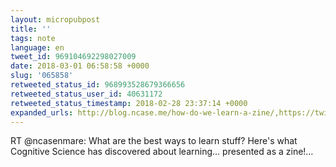 ```yaml
---
layout: micropubpost
title: ''
tags: note
language: en
tweet_id: 969104692298027009
date: 2018-03-01 06:58:58 +0000
slug: '065858'
retweeted_status_id: 968993528679366656
retweeted_status_user_id: 40631172
retweeted_status_timestamp: 2018-02-28 23:37:14 +0000
expanded_urls: http://blog.ncase.me/how-do-we-learn-a-zine/,https://twitter.com/ncasenmare/status/968993528679366658/photo/1,https://twitter.com/ncasenmare/status/968993528679366658/photo/1,https://twitter.com/ncasenmare/status/968993528679366658/photo/1,https://twitter.com/ncasenmare/status/968993528679366658/photo/1
---
```

RT @ncasenmare: What are the best ways to learn stuff?  Here's what Cognitive Science has discovered about learning... presented as a zine!…
